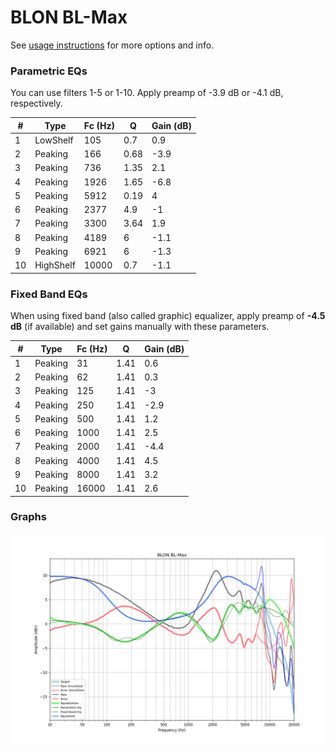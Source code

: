 # BLON BL-Max
See [usage instructions](https://github.com/jaakkopasanen/AutoEq#usage) for more options and info.

### Parametric EQs
You can use filters 1-5 or 1-10. Apply preamp of -3.9 dB or -4.1 dB, respectively.

|   # | Type      |   Fc (Hz) |    Q |   Gain (dB) |
|-----|-----------|-----------|------|-------------|
|   1 | LowShelf  |       105 | 0.7  |         0.9 |
|   2 | Peaking   |       166 | 0.68 |        -3.9 |
|   3 | Peaking   |       736 | 1.35 |         2.1 |
|   4 | Peaking   |      1926 | 1.65 |        -6.8 |
|   5 | Peaking   |      5912 | 0.19 |         4   |
|   6 | Peaking   |      2377 | 4.9  |        -1   |
|   7 | Peaking   |      3300 | 3.64 |         1.9 |
|   8 | Peaking   |      4189 | 6    |        -1.1 |
|   9 | Peaking   |      6921 | 6    |        -1.3 |
|  10 | HighShelf |     10000 | 0.7  |        -1.1 |

### Fixed Band EQs
When using fixed band (also called graphic) equalizer, apply preamp of **-4.5 dB** (if available) and set gains manually with these parameters.

|   # | Type    |   Fc (Hz) |    Q |   Gain (dB) |
|-----|---------|-----------|------|-------------|
|   1 | Peaking |        31 | 1.41 |         0.6 |
|   2 | Peaking |        62 | 1.41 |         0.3 |
|   3 | Peaking |       125 | 1.41 |        -3   |
|   4 | Peaking |       250 | 1.41 |        -2.9 |
|   5 | Peaking |       500 | 1.41 |         1.2 |
|   6 | Peaking |      1000 | 1.41 |         2.5 |
|   7 | Peaking |      2000 | 1.41 |        -4.4 |
|   8 | Peaking |      4000 | 1.41 |         4.5 |
|   9 | Peaking |      8000 | 1.41 |         3.2 |
|  10 | Peaking |     16000 | 1.41 |         2.6 |

### Graphs
![](./BLON%20BL-Max.png)
